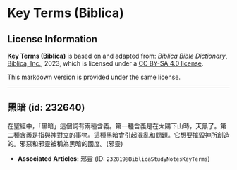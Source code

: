 # Key Terms (Biblica)

## License Information

**Key Terms (Biblica)** is based on and adapted from: _Biblica Bible Dictionary_, [Biblica, Inc.](https://www.biblica.com/), 2023, which is licensed under a [CC BY-SA 4.0 license](https://creativecommons.org/licenses/by-sa/4.0/legalcode.en).

This markdown version is provided under the same license.



--------------------------------

## 黑暗 (id: 232640)

在聖經中，「黑暗」這個詞有兩種含義。第一種含義是在太陽下山時，天黑了。第二種含義是指與神對立的事物。這種黑暗會引起混亂和問題。它想要摧毀神所創造的。邪惡和邪靈被稱為黑暗的國度。(邪靈)

* **Associated Articles:** 邪靈 (ID: `232819@BiblicaStudyNotesKeyTerms`)

